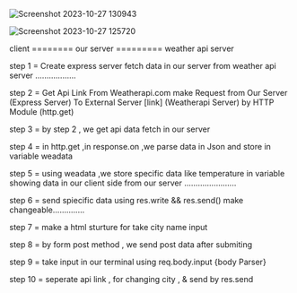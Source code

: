 
![Screenshot 2023-10-27 130943](https://github.com/abhishekv1000/Weather-WebApp/assets/114013340/853f429a-fba2-440f-95f3-0cb445b80f98)

![Screenshot 2023-10-27 125720](https://github.com/abhishekv1000/Weather-WebApp/assets/114013340/7f3a68c1-3279-4c97-ab45-08615b3abf3d)

client ======== our server ========= weather api server

step 1 = Create express server
fetch data in our server from weather api server .................. 

step 2 = Get Api Link From Weatherapi.com
         make Request from Our Server (Express Server) To External Server [link] (Weatherapi Server) by HTTP Module (http.get)

step 3 = by step 2 , we get api data fetch in our server

step 4 = in http.get ,in response.on ,we parse data in Json and store in variable weadata

step 5 = using weadata ,we store specific data like temperature in variable 
showing data in our client side from our server .......................

step 6 =  send spiecific data using res.write && res.send()
make changeable..............

step 7 = make a html sturture for take city name input 

step 8 = by form post method , we send post data after submiting

step 9 = take input in our terminal using req.body.input {body Parser}

step 10 = seperate api link , for changing city , & send by res.send



